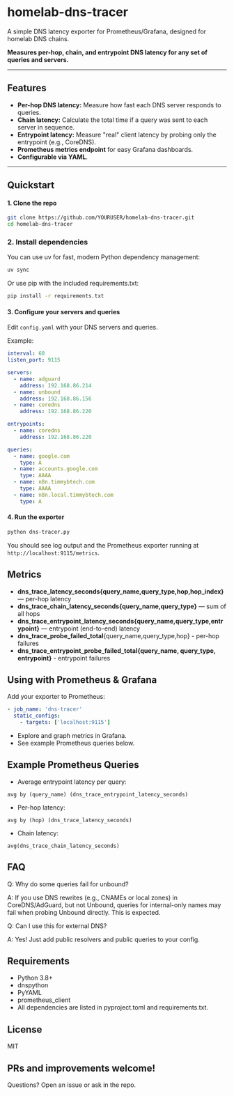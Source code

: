 # homelab-dns-tracer

A simple DNS latency exporter for Prometheus/Grafana, designed for homelab DNS chains.

**Measures per-hop, chain, and entrypoint DNS latency for any set of queries and servers.**

---

## Features

- **Per-hop DNS latency:** Measure how fast each DNS server responds to queries.
- **Chain latency:** Calculate the total time if a query was sent to each server in sequence.
- **Entrypoint latency:** Measure "real" client latency by probing only the entrypoint (e.g., CoreDNS).
- **Prometheus metrics endpoint** for easy Grafana dashboards.
- **Configurable via YAML**.

---

## Quickstart

#### 1. Clone the repo

```sh
git clone https://github.com/YOURUSER/homelab-dns-tracer.git
cd homelab-dns-tracer
```

### 2. Install dependencies

You can use uv for fast, modern Python dependency management:

```sh
uv sync
```

Or use pip with the included requirements.txt:

```sh
pip install -r requirements.txt
```

#### 3. Configure your servers and queries

Edit `config.yaml` with your DNS servers and queries.

Example:

```yaml
interval: 60
listen_port: 9115

servers:
  - name: adguard
    address: 192.168.86.214
  - name: unbound
    address: 192.168.86.156
  - name: coredns
    address: 192.168.86.220

entrypoints:
  - name: coredns
    address: 192.168.86.220

queries:
  - name: google.com
    type: A
  - name: accounts.google.com
    type: AAAA
  - name: n8n.timmybtech.com
    type: AAAA
  - name: n8n.local.timmybtech.com
    type: A
```

#### 4. Run the exporter

```sh
python dns-tracer.py
```

You should see log output and the Prometheus exporter running at `http://localhost:9115/metrics`.

## Metrics

- **dns_trace_latency_seconds{query_name,query_type,hop,hop_index}** — per-hop latency
- **dns_trace_chain_latency_seconds{query_name,query_type}** — sum of all hops
- **dns_trace_entrypoint_latency_seconds{query_name,query_type,entrypoint}** — entrypoint (end-to-end) latency
- **dns_trace_probe_failed_total**{query_name,query_type,hop} - per-hop failures
- **dns_trace_entrypoint_probe_failed_total{query_name, query_type, entrypoint}** - entrypoint failures

## Using with Prometheus & Grafana

Add your exporter to Prometheus:

```yaml
- job_name: 'dns-tracer'
  static_configs:
    - targets: ['localhost:9115']
```

- Explore and graph metrics in Grafana.
- See example Prometheus queries below.

## Example Prometheus Queries

- Average entrypoint latency per query:

```promql
avg by (query_name) (dns_trace_entrypoint_latency_seconds)
```

- Per-hop latency:

```promql
avg by (hop) (dns_trace_latency_seconds)
```

- Chain latency:

```promql
avg(dns_trace_chain_latency_seconds)
```

## FAQ

Q: Why do some queries fail for unbound?

A: If you use DNS rewrites (e.g., CNAMEs or local zones) in CoreDNS/AdGuard, but not Unbound, queries for internal-only names may fail when probing Unbound directly. This is expected.

Q: Can I use this for external DNS?

A: Yes! Just add public resolvers and public queries to your config.

## Requirements

- Python 3.8+
- dnspython
- PyYAML
- prometheus_client
- All dependencies are listed in pyproject.toml and requirements.txt.

## License

MIT

## PRs and improvements welcome!

Questions? Open an issue or ask in the repo.
